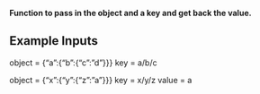 **Function to pass in the object and a key and get back the value.**

## Example Inputs

object = {“a”:{“b”:{“c”:”d”}}}
key = a/b/c

object = {“x”:{“y”:{“z”:”a”}}}
key = x/y/z
value = a
